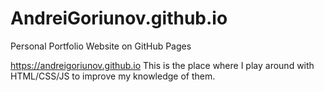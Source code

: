 # AndreiGoriunov.github.io
Personal Portfolio Website on GitHub Pages

https://andreigoriunov.github.io
This is the place where I play around with HTML/CSS/JS to improve my knowledge of them.
